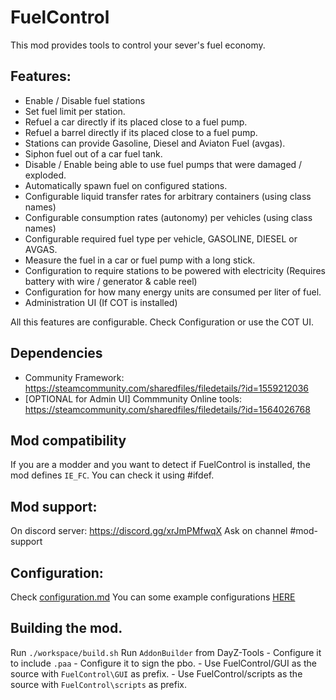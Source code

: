 # FuelControl

This mod provides tools to control your sever's fuel economy.

## Features:

- Enable / Disable fuel stations
- Set fuel limit per station.
- Refuel a car directly if its placed close to a fuel pump.
- Refuel a barrel directly if its placed close to a fuel pump.
- Stations can provide Gasoline, Diesel and Aviaton Fuel (avgas).
- Siphon fuel out of a car fuel tank.
- Disable / Enable being able to use fuel pumps that were damaged / exploded.
- Automatically spawn fuel on configured stations.
- Configurable liquid transfer rates for arbitrary containers (using class names)
- Configurable consumption rates (autonomy) per vehicles (using class names)
- Configurable required fuel type per vehicle, GASOLINE, DIESEL or AVGAS.
- Measure the fuel in a car or fuel pump with a long stick.
- Configuration to require stations to be powered with electricity (Requires battery with wire / generator & cable reel)
- Configuration for how many energy units are consumed per liter of fuel.
- Administration UI (If COT is installed)

All this features are configurable. Check Configuration or use the COT UI.

## Dependencies

- Community Framework: https://steamcommunity.com/sharedfiles/filedetails/?id=1559212036
- [OPTIONAL for Admin UI] Commmunity Online tools: https://steamcommunity.com/sharedfiles/filedetails/?id=1564026768

## Mod compatibility

If you are a modder and you want to detect if FuelControl is installed, the mod defines `IE_FC`. You can check it using #ifdef.

## Mod support:

On discord server: https://discord.gg/xrJmPMfwqX
Ask on channel #mod-support

## Configuration:

Check [configuration.md](https://github.com/Istar-Eldritch/FuelControl/blob/main/configuration.md)
You can some example configurations [HERE](https://github.com/Istar-Eldritch/FuelControl/tree/main/profiles/FuelControl)

## Building the mod.

Run `./workspace/build.sh`
Run `AddonBuilder` from DayZ-Tools
    - Configure it to include `.paa`
    - Configure it to sign the pbo.
    - Use FuelControl/GUI as the source with `FuelControl\GUI` as prefix.
    - Use FuelControl/scripts as the source with `FuelControl\scripts` as prefix.
